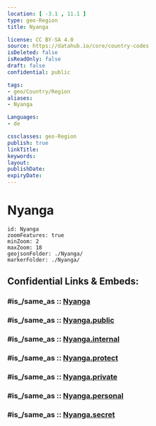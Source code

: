 ```yaml
---
location: [ -3.1 , 11.1 ] 
type: geo-Region
title: Nyanga

license: CC BY-SA 4.0
source: https://datahub.io/core/country-codes
isDeleted: false
isReadOnly: false
draft: false
confidential: public

tags:
- geo/Country/Region
aliases:
- Nyanga

Languages:
- de

cssclasses: geo-Region
publish: true
linkTitle: 
keywords: 
layout: 
publishDate: 
expiryDate: 
---
```


# Nyanga

```leaflet
id: Nyanga
zoomFeatures: true 
minZoom: 2 
maxZoom: 18
geojsonFolder: ./Nyanga/
markerFolder: ./Nyanga/
```


## Confidential Links & Embeds: 

### #is_/same_as :: [Nyanga](/_Standards/Earth/Continent/Africa/Africa~Central/Gabon/Provinces~Gabon/Nyanga.md) 

### #is_/same_as :: [Nyanga.public](/_public/Earth/Continent/Africa/Africa~Central/Gabon/Provinces~Gabon/Nyanga.public.md) 

### #is_/same_as :: [Nyanga.internal](/_internal/Earth/Continent/Africa/Africa~Central/Gabon/Provinces~Gabon/Nyanga.internal.md) 

### #is_/same_as :: [Nyanga.protect](/_protect/Earth/Continent/Africa/Africa~Central/Gabon/Provinces~Gabon/Nyanga.protect.md) 

### #is_/same_as :: [Nyanga.private](/_private/Earth/Continent/Africa/Africa~Central/Gabon/Provinces~Gabon/Nyanga.private.md) 

### #is_/same_as :: [Nyanga.personal](/_personal/Earth/Continent/Africa/Africa~Central/Gabon/Provinces~Gabon/Nyanga.personal.md) 

### #is_/same_as :: [Nyanga.secret](/_secret/Earth/Continent/Africa/Africa~Central/Gabon/Provinces~Gabon/Nyanga.secret.md)

